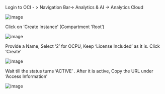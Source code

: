 Login to OCI - > Navigation Bar-> Analytics & AI -> Analytics Cloud

![image](https://user-images.githubusercontent.com/90479726/133121351-379cfab3-6209-44e6-899f-b56e7f90b967.png)

Click on ‘Create Instance’ (Compartment ‘Root’)

![image](https://user-images.githubusercontent.com/90479726/133121466-700d0129-ce29-4ae9-bbb9-0b0adb447eab.png)

Provide a Name, Select ‘2’ for OCPU, Keep ‘License Included’ as it is. Click ‘Create’

![image](https://user-images.githubusercontent.com/90479726/133121591-cff6c5b2-585e-4835-aa16-7d625bc55b75.png)

Wait till the status turns ‘ACTIVE’ . After it is active, Copy the URL under ‘Access Information’

![image](https://user-images.githubusercontent.com/90479726/133121703-8388c43b-3bc0-4487-8f0d-7eb1d3bc8386.png)

